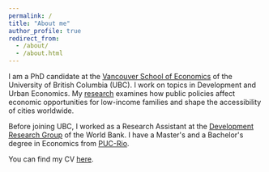 ```yaml
---
permalink: /
title: "About me"
author_profile: true
redirect_from: 
  - /about/
  - /about.html
---
```

I am a PhD candidate at the [Vancouver School of Economics](https://economics.ubc.ca/) of the University of British Columbia (UBC). I work on topics in Development and Urban Economics. My [research](https://bbribeiro.github.io/research/) examines how public policies affect economic opportunities for low-income families and shape the accessibility of cities worldwide.

Before joining UBC, I worked as a Research Assistant at the [Development Research Group](https://www.worldbank.org/en/about/unit/unit-dec/research) of the World Bank. I have a Master's and a Bachelor's degree in Economics from [PUC-Rio](https://www.econ.puc-rio.br/en).

You can find my CV [here](https://bbribeiro.github.io/files/cv.pdf).
